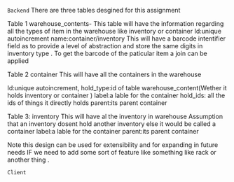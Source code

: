`Backend`
There are three tables desgined for this assignment

Table 1 warehouse_contents-
This table will have the information regarding all the types of item in the warehouse like inventory or container
Id:unique autoincrement
name:container/inventory
This will have a barcode intentifier field as to provide a level of abstraction  and store the same digits in inventory type . To get the barcode of the paticular item a join can be applied

Table 2 container
This will have all the containers in the warehouse

Id:unique autoincrement,
hold_type:id of table warehouse_content(Wether it holds inventory or container )
label:a lable for the container
hold_ids: all the ids of things it directly holds
parent:its parent container


Table 3: inventory
This will have al the inventory in warehouse
Assumption that an inventory dosent hold another inventory else it would be called a container
label:a lable for the container
parent:its parent container

Note this design can be used for extensibility and for expanding in future needs 
IF we need to add some sort of feature like something like rack or another thing .

`Client`
